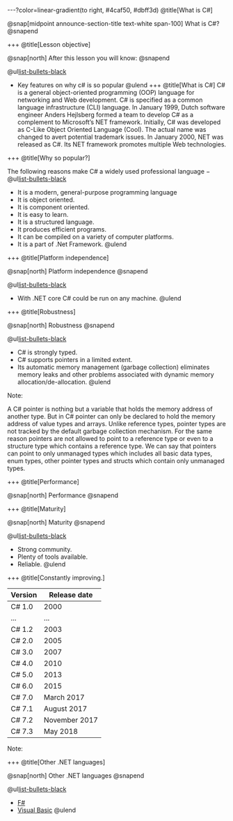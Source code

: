 ---?color=linear-gradient(to right, #4caf50, #dbff3d)
@title[What is C#]

@snap[midpoint announce-section-title text-white span-100]
What is C#?
@snapend

+++
@title[Lesson objective]

@snap[north]
After this lesson you will know:
@snapend

@ul[list-bullets-black](false)
- Key features on why c# is so popular
@ulend
+++
@title[What is C#]
C# is a general object-oriented programming (OOP) language for networking and Web development. 
C# is specified as a common language infrastructure (CLI) language.
In January 1999, Dutch software engineer Anders Hejlsberg formed a team to develop C# as a complement to Microsoft’s NET framework. 
Initially, C# was developed as C-Like Object Oriented Language (Cool).
The actual name was changed to avert potential trademark issues. In January 2000, NET was released as C#. 
Its NET framework promotes multiple Web technologies.

+++
@title[Why so popular?]

The following reasons make C# a widely used professional language −
@ul[list-bullets-black](false)
- It is a modern, general-purpose programming language
- It is object oriented.
- It is component oriented.
- It is easy to learn.
- It is a structured language.
- It produces efficient programs.
- It can be compiled on a variety of computer platforms.
- It is a part of .Net Framework.
@ulend

+++
@title[Platform independence]

@snap[north]
Platform independence
@snapend

@ul[list-bullets-black](false)
- With .NET core C# could be run on any machine.
@ulend

+++
@title[Robustness]

@snap[north]
Robustness
@snapend

@ul[list-bullets-black](false)
- C# is strongly typed.
- C# supports pointers in a limited extent.
- Its automatic memory management (garbage collection) eliminates memory leaks and other problems associated with dynamic memory allocation/de-allocation.
@ulend

Note:

A C# pointer is nothing but a variable that holds the memory address of another type. But in C# pointer can only be declared to hold the memory address of value types and arrays. Unlike reference types, pointer types are not tracked by the default garbage collection mechanism. For the same reason pointers are not allowed to point to a reference type or even to a structure type which contains a reference type. We can say that pointers can point to only unmanaged types which includes all basic data types, enum types, other pointer types and structs which contain only unmanaged types.

+++
@title[Performance]

@snap[north]
Performance
@snapend



+++
@title[Maturity]

@snap[north]
Maturity
@snapend

@ul[list-bullets-black](false)
- Strong community.
- Plenty of tools available.
- Reliable.
@ulend

+++
@title[Constantly improving.]

| Version | Release date |
| --- | --- |
| C# 1.0 | 2000 |
| ... | ... |
| C# 1.2 | 2003 |
| C# 2.0 | 2005 |
| C# 3.0 | 2007 |
| C# 4.0 | 2010 |
| C# 5.0 | 2013 |
| C# 6.0 | 2015 |
| C# 7.0 | March 2017 |
| C# 7.1 | August 2017 |
| C# 7.2 | November 2017 |
| C# 7.3 | May 2018 |

Note:

+++
@title[Other .NET languages]

@snap[north]
Other .NET languages
@snapend

@ul[list-bullets-black](false)
- [F#](https://dotnet.microsoft.com/languages/fsharp)
- [Visual Basic](https://docs.microsoft.com/en-us/dotnet/visual-basic/)
@ulend
